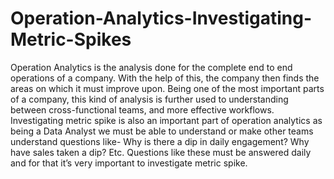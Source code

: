 # Operation-Analytics-Investigating-Metric-Spikes
Operation Analytics is the analysis done for the complete end to end  operations of a company. With the help of this, the company then finds  the areas on which it must improve upon.
Being one of the most important parts of a company, this kind of analysis  is further used to understanding between cross-functional teams, and  more effective workflows.
Investigating metric spike is also an important part of operation analytics  as being a Data Analyst we must be able to understand or make other  teams understand questions like- Why is there a dip in daily engagement?  Why have sales taken a dip? Etc. Questions like these must be answered  daily and for that it’s very important to investigate metric spike.

